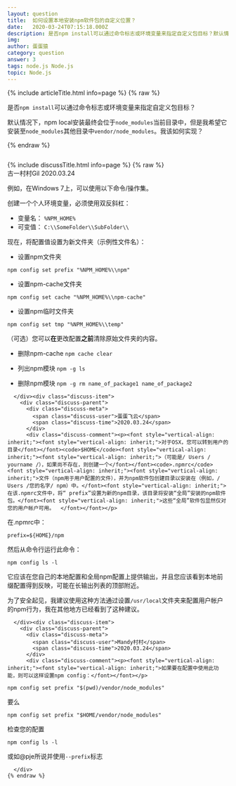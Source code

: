 ```yaml
---
layout: question
title:  如何设置本地安装npm软件包的自定义位置？
date:   2020-03-24T07:15:18.000Z
description: 是否npm install可以通过命令标志或环境变量来指定自定义包目标？默认情况下，npm local安装最终会位于node_modules当前目录中...
img: 
author: 蛋蛋猿
category: question
answer: 3
tags: node.js Node.js
topic: Node.js
---
```

<div class="article-root">
  <div class="article">
    {% include articleTitle.html info=page %}
    {% raw %}
    <div class="article-content"><p><font style="vertical-align: inherit;"><font style="vertical-align: inherit;">是否</font></font><code>npm install</code><font style="vertical-align: inherit;"><font style="vertical-align: inherit;">可以通过命令标志或环境变量</font><font style="vertical-align: inherit;">来指定自定义包目标</font><font style="vertical-align: inherit;">？</font></font></p>

<p><font style="vertical-align: inherit;"><font style="vertical-align: inherit;">默认情况下，npm local安装最终会位于</font></font><code>node_modules</code><font style="vertical-align: inherit;"><font style="vertical-align: inherit;">当前目录中，但是我希望它安装至</font></font><code>node_modules</code><font style="vertical-align: inherit;"><font style="vertical-align: inherit;">其他目录中</font></font><code>vendor/node_modules</code><font style="vertical-align: inherit;"><font style="vertical-align: inherit;">。</font><font style="vertical-align: inherit;">我该如何实现？</font></font></p></div>
    {% endraw %}
  </div>
  <p style="height: 0;width:0;overflow: hidden;"> 第3427篇《如何设置本地安装npm软件包的自定义位置？》来自Winter(https://github.com/aiyld/aiyld.github.io)的站点</p>
  <div class="discuss-wrapper">
    {% include discussTitle.html info=page %}
    {% raw %}
    <div class="discuss-item">
        <div class="discuss-parent">
          <div class="discuss-meta">
            <span class="discuss-user">古一村村Gil</span>
            <span class="discuss-time">2020.03.24</span>
          </div>
          <div class="discuss-comment"><p><font style="vertical-align: inherit;"><font style="vertical-align: inherit;">例如，在Windows 7上，可以使用以下命令/操作集。 </font></font></p>

<p><font style="vertical-align: inherit;"><font style="vertical-align: inherit;">创建一个个人环境变量，必须使用双反斜杠：</font></font></p>

<ul>
<li><font style="vertical-align: inherit;"><font style="vertical-align: inherit;">变量名： </font></font><code>%NPM_HOME%</code></li>
<li><font style="vertical-align: inherit;"><font style="vertical-align: inherit;">可变值： </font></font><code>C:\\SomeFolder\\SubFolder\\</code></li>
</ul>

<p><font style="vertical-align: inherit;"><font style="vertical-align: inherit;">现在，将配置值设置为新文件夹（示例性文件名）：</font></font></p>

<ul>
<li><font style="vertical-align: inherit;"><font style="vertical-align: inherit;">设置npm文件夹 </font></font></li>
</ul>

<p><code>npm config set prefix "%NPM_HOME%\\npm"</code></p>

<ul>
<li><font style="vertical-align: inherit;"><font style="vertical-align: inherit;">设置npm-cache文件夹</font></font></li>
</ul>

<p><code>npm config set cache "%NPM_HOME%\\npm-cache"</code></p>

<ul>
<li><font style="vertical-align: inherit;"><font style="vertical-align: inherit;">设置npm临时文件夹 </font></font></li>
</ul>

<p><code>npm config set tmp "%NPM_HOME%\\temp"</code></p>

<p><font style="vertical-align: inherit;"><font style="vertical-align: inherit;">（可选）您可以</font></font><strong><font style="vertical-align: inherit;"><font style="vertical-align: inherit;">在</font></font></strong><font style="vertical-align: inherit;"><font style="vertical-align: inherit;">更改配置</font><strong><font style="vertical-align: inherit;">之前</font></strong><font style="vertical-align: inherit;">清除原始文件夹的内容</font><font style="vertical-align: inherit;">。</font></font></p>

<ul>
<li><p><font style="vertical-align: inherit;"><font style="vertical-align: inherit;">删除npm-cache    </font></font><code>npm cache clear</code></p></li>
<li><p><font style="vertical-align: inherit;"><font style="vertical-align: inherit;">列出npm模块    </font></font><code>npm -g ls</code></p></li>
<li><p><font style="vertical-align: inherit;"><font style="vertical-align: inherit;">删除npm模块
</font></font><code>npm -g rm name_of_package1 name_of_package2</code></p></li>
</ul></div>
        </div>
        
      </div><div class="discuss-item">
        <div class="discuss-parent">
          <div class="discuss-meta">
            <span class="discuss-user">蛋蛋飞云</span>
            <span class="discuss-time">2020.03.24</span>
          </div>
          <div class="discuss-comment"><p><font style="vertical-align: inherit;"><font style="vertical-align: inherit;">对于OSX，您可以转到用户的目录</font></font><code>$HOME</code><font style="vertical-align: inherit;"><font style="vertical-align: inherit;">（可能是/ Users / yourname /），如果尚不存在，则创建一个</font></font><code>.npmrc</code><font style="vertical-align: inherit;"><font style="vertical-align: inherit;">文件（npm用于用户配置的文件），并为npm软件包创建目录以安装在（例如，/ Users /您的名字/ npm）中。</font><font style="vertical-align: inherit;">在该.npmrc文件中，将“ prefix”设置为新的npm目录，该目录将安装“全局”安装的npm软件包。</font><font style="vertical-align: inherit;">这些“全局”软件包显然仅对您的用户帐户可用。  </font></font></p>

<p><font style="vertical-align: inherit;"><font style="vertical-align: inherit;">在.npmrc中：</font></font></p>

<p><code>prefix=${HOME}/npm</code></p>

<p><font style="vertical-align: inherit;"><font style="vertical-align: inherit;">然后从命令行运行此命令：</font></font></p>

<p><code>npm config ls -l</code></p>

<p><font style="vertical-align: inherit;"><font style="vertical-align: inherit;">它应该在您自己的本地配置和全局npm配置上提供输出，并且您应该看到本地前缀配置得到反映，可能在长输出列表的顶部附近。</font></font></p>

<p><font style="vertical-align: inherit;"><font style="vertical-align: inherit;">为了安全起见，我建议使用这种方法通过设置</font></font><code>/usr/local</code><font style="vertical-align: inherit;"><font style="vertical-align: inherit;">文件夹</font><font style="vertical-align: inherit;">来配置用户帐户的npm行为</font><font style="vertical-align: inherit;">，我在其他地方已经看到了这种建议。</font></font></p></div>
        </div>
        
      </div><div class="discuss-item">
        <div class="discuss-parent">
          <div class="discuss-meta">
            <span class="discuss-user">Mandy村村</span>
            <span class="discuss-time">2020.03.24</span>
          </div>
          <div class="discuss-comment"><p><font style="vertical-align: inherit;"><font style="vertical-align: inherit;">如果要在配置中使用此功能，则可以这样设置npm config：</font></font></p>

<pre><code>npm config set prefix "$(pwd)/vendor/node_modules"
</code></pre>

<p><font style="vertical-align: inherit;"><font style="vertical-align: inherit;">要么</font></font></p>

<pre><code>npm config set prefix "$HOME/vendor/node_modules"
</code></pre>

<p><font style="vertical-align: inherit;"><font style="vertical-align: inherit;">检查您的配置</font></font></p>

<p><code>npm config ls -l</code></p>

<p><font style="vertical-align: inherit;"><font style="vertical-align: inherit;">或如@pje所说并使用</font></font><code>--prefix</code><font style="vertical-align: inherit;"><font style="vertical-align: inherit;">标志</font></font></p></div>
        </div>
        
      </div>
    {% endraw %}
  </div>
<div>
